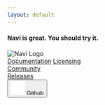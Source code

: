 ```yaml
---
layout: default
---
```


<div class="container text-center my-5">
  <h4 class="mx-2">Navi is great.  You should try it.</h4>
</div>

<footer class="footer text-light background-dark">
  <div class="container py-3">
    <div class="row">
      <div class="col-sm">
        <img src="assets/images/navi-logo.png" class="img-fluid" alt="Navi Logo">
      </div>
      <div class="col-sm links">
        <a href="pages/guide/01-start.html">Documentation</a>
        <a href="pages/license.html">Licensing</a>
      </div>
      <div class="col-sm links">
        <a href="https://spectrum.chat/navi">Community</a>
      </div>
      <div class="col-sm links">
        <a href="https://github.com/yahoo/navi/releases">Releases</a>
      </div>
      <div class="col-sm">
        <a href="https://github.com/yahoo/navi">
          <button type="button" class="btn btn-secondary github">
            <img src="assets/images/GitHub-Mark-Light-32px.png" class="img-fluid" alt="Github Logo">
            <span>Github</span>
          </button>
        </a>
      </div>
    </div>
  </div>
</footer>
